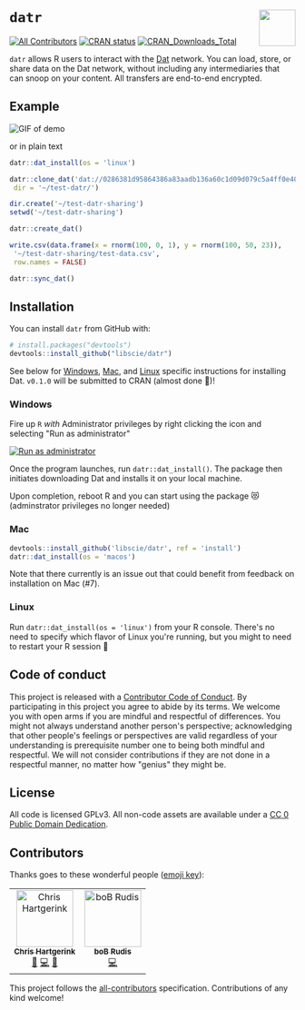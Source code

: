 # `datr` <img src="https://raw.githubusercontent.com/libscie/datr/master/assets/datr-data-logo.svg.png" width=64 align="right"/>

[![All Contributors](https://img.shields.io/badge/all_contributors-2-orange.svg?style=flat-square)](#contributors)
[![CRAN
status](https://www.r-pkg.org/badges/version/retractcheck)](https://cran.r-project.org/package=retractcheck)
[![CRAN\_Downloads\_Total](http://cranlogs.r-pkg.org/badges/grand-total/retractcheck?color=brightgreen)](https://cran.r-project.org/package=retractcheck)

`datr` allows R users to interact with the [Dat](https://datproject.org) network. You can load, store, or share data on the Dat network, without including any intermediaries that can snoop on your content. All transfers are end-to-end encrypted.

## Example

![GIF of demo](https://raw.githubusercontent.com/libscie/datr/master/assets/demo.gif)

or in plain text

```R
datr::dat_install(os = 'linux')

datr::clone_dat('dat://0286381d95864386a83aadb136a60c1d09d079c5a4ff0e403fa126644ba4c6ab',
 dir = '~/test-datr/')

dir.create('~/test-datr-sharing')
setwd('~/test-datr-sharing')

datr::create_dat()

write.csv(data.frame(x = rnorm(100, 0, 1), y = rnorm(100, 50, 23)),
 '~/test-datr-sharing/test-data.csv',
 row.names = FALSE)

datr::sync_dat()
```



## Installation

You can install `datr` from GitHub with:

``` r
# install.packages("devtools")
devtools::install_github("libscie/datr")
```

See below for [Windows](#windows), [Mac](#mac), and [Linux](#linux) specific instructions for installing Dat. `v0.1.0` will be submitted to CRAN (almost done 🏁)!

### Windows

Fire up `R` *with* Administrator privileges by right clicking the icon and selecting "Run as administrator"

[![Run as administrator](https://raw.githubusercontent.com/libscie/datr/master/assets/run-as-admin.png)](https://winaero.com/blog/how-to-run-an-app-as-administrator-in-windows-10/)

Once the program launches, run `datr::dat_install()`. The package then initiates downloading Dat and installs it on your local machine. 

Upon completion, reboot R and you can start using the package 😻 (adminstrator privileges no longer needed)

### Mac

```R
devtools::install_github('libscie/datr', ref = 'install')
datr::dat_install(os = 'macos')
```

Note that there currently is an issue out that could benefit from feedback on installation on Mac (#7).

### Linux

Run `datr::dat_install(os = 'linux')` from your R console. There's no need to specify which flavor of Linux you're running, but you might to need to restart your R session 🙋

## Code of conduct

This project is released with a [Contributor Code of Conduct](CODE_OF_CONDUCT.md). By participating in this project you agree to abide by its terms. We welcome you with open arms if you are mindful and respectful of differences. You might not always understand another person's perspective; acknowledging that other people's feelings or perspectives are valid regardless of your understanding is prerequisite number one to being both mindful and respectful. We will not consider contributions if they are not done in a respectful manner, no matter how "genius" they might be.

## License

All code is licensed GPLv3. All non-code assets are available under a [CC 0 Public Domain Dedication](https://creativecommons.org/publicdomain/zero/1.0/legalcode).

## Contributors

Thanks goes to these wonderful people ([emoji key](https://allcontributors.org/docs/en/emoji-key)):

<!-- ALL-CONTRIBUTORS-LIST:START - Do not remove or modify this section -->
<!-- prettier-ignore -->
<table><tr><td align="center"><a href="https://chjh.nl"><img src="https://avatars0.githubusercontent.com/u/2946344?v=4" width="100px;" alt="Chris Hartgerink"/><br /><sub><b>Chris Hartgerink</b></sub></a><br /><a href="#maintenance-chartgerink" title="Maintenance">🚧</a> <a href="https://github.com/libscie/datr/commits?author=chartgerink" title="Code">💻</a> <a href="#design-chartgerink" title="Design">🎨</a></td><td align="center"><a href="http://rud.is/b"><img src="https://avatars2.githubusercontent.com/u/509878?v=4" width="100px;" alt="boB Rudis"/><br /><sub><b>boB Rudis</b></sub></a><br /><a href="https://github.com/libscie/datr/commits?author=hrbrmstr" title="Code">💻</a></td></tr></table>

<!-- ALL-CONTRIBUTORS-LIST:END -->

This project follows the [all-contributors](https://github.com/all-contributors/all-contributors) specification. Contributions of any kind welcome!
